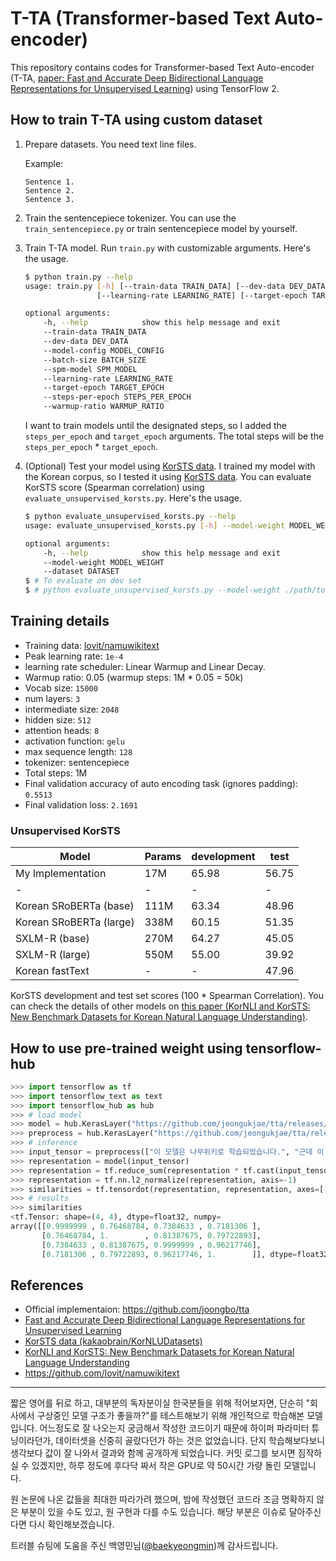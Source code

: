 # T-TA (Transformer-based Text Auto-encoder)

This repository contains codes for Transformer-based Text Auto-encoder (T-TA, [paper: Fast and Accurate Deep Bidirectional Language Representations for Unsupervised Learning](https://www.aclweb.org/anthology/2020.acl-main.76/)) using TensorFlow 2.

## How to train T-TA using custom dataset

1. Prepare datasets. You need text line files.

    Example:

    ```text
    Sentence 1.
    Sentence 2.
    Sentence 3.
    ```

2. Train the sentencepiece tokenizer. You can use the `train_sentencepiece.py` or train sentencepiece model by yourself.
3. Train T-TA model. Run `train.py` with customizable arguments. Here's the usage.

    ```sh
    $ python train.py --help
    usage: train.py [-h] [--train-data TRAIN_DATA] [--dev-data DEV_DATA] [--model-config MODEL_CONFIG] [--batch-size BATCH_SIZE] [--spm-model SPM_MODEL]
                    [--learning-rate LEARNING_RATE] [--target-epoch TARGET_EPOCH] [--steps-per-epoch STEPS_PER_EPOCH] [--warmup-ratio WARMUP_RATIO]

    optional arguments:
        -h, --help            show this help message and exit
        --train-data TRAIN_DATA
        --dev-data DEV_DATA
        --model-config MODEL_CONFIG
        --batch-size BATCH_SIZE
        --spm-model SPM_MODEL
        --learning-rate LEARNING_RATE
        --target-epoch TARGET_EPOCH
        --steps-per-epoch STEPS_PER_EPOCH
        --warmup-ratio WARMUP_RATIO
    ```

    I want to train models until the designated steps, so I added the `steps_per_epoch` and `target_epoch` arguments. The total steps will be the  `steps_per_epoch` * `target_epoch`.

4. (Optional) Test your model using [KorSTS data](https://github.com/kakaobrain/KorNLUDatasets). I trained my model with the Korean corpus, so I tested it using [KorSTS data](https://github.com/kakaobrain/KorNLUDatasets). You can evaluate KorSTS score (Spearman correlation) using `evaluate_unsupervised_korsts.py`. Here's the usage.

    ```sh
    $ python evaluate_unsupervised_korsts.py --help
    usage: evaluate_unsupervised_korsts.py [-h] --model-weight MODEL_WEIGHT --dataset DATASET

    optional arguments:
        -h, --help            show this help message and exit
        --model-weight MODEL_WEIGHT
        --dataset DATASET
    $ # To evaluate on dev set
    $ # python evaluate_unsupervised_korsts.py --model-weight ./path/to/checkpoint --dataset ./path/to/dataset/sts-dev.tsv
    ```

## Training details

* Training data: [lovit/namuwikitext](https://github.com/lovit/namuwikitext)
* Peak learning rate: `1e-4`
* learning rate scheduler: Linear Warmup and Linear Decay.
* Warmup ratio: 0.05 (warmup steps: 1M * 0.05 = 50k)
* Vocab size: `15000`
* num layers: `3`
* intermediate size: `2048`
* hidden size: `512`
* attention heads: `8`
* activation function: `gelu`
* max sequence length: `128`
* tokenizer: sentencepiece
* Total steps: 1M
* Final validation accuracy of auto encoding task (ignores padding): `0.5513`
* Final validation loss: `2.1691`

### Unsupervised KorSTS

|Model|Params|development|test|
|---|---|---|---|
|My Implementation|17M|65.98|56.75|
|-|-|-|-|
|Korean SRoBERTa (base)|111M|63.34|48.96|
|Korean SRoBERTa (large)|338M|60.15|51.35|
|SXLM-R (base)|270M|64.27|45.05|
|SXLM-R (large)|550M|55.00|39.92|
|Korean fastText| - | - |47.96|

KorSTS development and test set scores (100 * Spearman Correlation). You can check the details of other models on [this paper (KorNLI and KorSTS: New Benchmark Datasets for Korean Natural Language Understanding)](https://arxiv.org/abs/2004.03289).

## How to use pre-trained weight using tensorflow-hub

```python
>>> import tensorflow as tf
>>> import tensorflow_text as text
>>> import tensorflow_hub as hub
>>> # load model
>>> model = hub.KerasLayer("https://github.com/jeongukjae/tta/releases/download/0/model.tar.gz")
>>> preprocess = hub.KerasLayer("https://github.com/jeongukjae/tta/releases/download/0/preprocess.tar.gz")
>>> # inference
>>> input_tensor = preprocess(["이 모델은 나무위키로 학습되었습니다.", "근데 이 모델 어디다가 쓸 수 있을까요?", "나는 고양이를 좋아해!", "나는 강아지를 좋아해!"])
>>> representation = model(input_tensor)
>>> representation = tf.reduce_sum(representation * tf.cast(input_tensor["input_mask"], representation.dtype)[:, :, tf.newaxis], axis=1)
>>> representation = tf.nn.l2_normalize(representation, axis=-1)
>>> similarities = tf.tensordot(representation, representation, axes=[[1], [1]])
>>> # results
>>> similarities
<tf.Tensor: shape=(4, 4), dtype=float32, numpy=
array([[0.9999999 , 0.76468784, 0.7384633 , 0.7181306 ],
       [0.76468784, 1.        , 0.81387675, 0.79722893],
       [0.7384633 , 0.81387675, 0.9999999 , 0.96217746],
       [0.7181306 , 0.79722893, 0.96217746, 1.        ]], dtype=float32)>
```

## References

* Official implementaion: <https://github.com/joongbo/tta>
* [Fast and Accurate Deep Bidirectional Language Representations for Unsupervised Learning](https://www.aclweb.org/anthology/2020.acl-main.76/)
* [KorSTS data (kakaobrain/KorNLUDatasets)](https://github.com/kakaobrain/KorNLUDatasets)
* [KorNLI and KorSTS: New Benchmark Datasets for Korean Natural Language Understanding](https://arxiv.org/abs/2004.03289)
* <https://github.com/lovit/namuwikitext>

---

짧은 영어를 뒤로 하고, 대부분의 독자분이실 한국분들을 위해 적어보자면, 단순히 "회사에서 구상중인 모델 구조가 좋을까?"를 테스트해보기 위해 개인적으로 학습해본 모델입니다. 어느정도로 잘 나오는지 궁금해서 작성한 코드이기 때문에 하이퍼 파라미터 튜닝이라던가, 데이터셋을 신중히 골랐다던가 하는 것은 없었습니다. 단지 학습해보다보니 생각보다 값이 잘 나와서 결과와 함께 공개하게 되었습니다. 커밋 로그를 보시면 짐작하실 수 있겠지만, 하루 정도에 후다닥 짜서 작은 GPU로 약 50시간 가량 돌린 모델입니다.

원 논문에 나온 값들을 최대한 따라가려 했으며, 밤에 작성했던 코드라 조금 명확하지 않은 부분이 있을 수도 있고, 원 구현과 다를 수도 있습니다. 해당 부분은 이슈로 달아주신다면 다시 확인해보겠습니다.

트러블 슈팅에 도움을 주신 백영민님([@baekyeongmin](https://github.com/baekyeongmin))께 감사드립니다.

